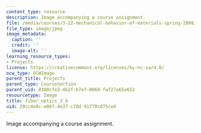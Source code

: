 ```yaml
---
content_type: resource
description: Image accompanying a course assignment.
file: /media/courses/3-22-mechanical-behavior-of-materials-spring-2008/29cc4e8ce86f4e37c78d91778c075ce4_fiber_optics_3_4.jpg
file_type: image/jpeg
image_metadata:
  caption: ''
  credit: ''
  image-alt: ''
learning_resource_types:
- Projects
license: https://creativecommons.org/licenses/by-nc-sa/4.0/
ocw_type: OCWImage
parent_title: Projects
parent_type: CourseSection
parent_uid: 8388cfe3-4b2f-b7e7-0060-faf27a65e652
resourcetype: Image
title: fiber_optics_3_4
uid: 29cc4e8c-e86f-4e37-c78d-91778c075ce4
---
```

Image accompanying a course assignment.